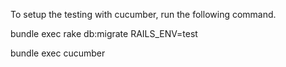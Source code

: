 To setup the testing with cucumber, run the following command. 

bundle exec rake db:migrate RAILS_ENV=test

bundle exec cucumber
